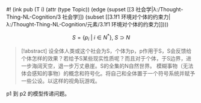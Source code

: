 #! (ink pub (T i) (attr (type Topic)) (edge (supset [[3 社会学|λ:/Thought-Thing-NL-Cognition/3 社会学]]) (subset [[3.1f1 环境对个体的约束力|λ:/Thought-Thing-NL-Cognition/元素/3.1f1 环境对个体的约束力]])))

$$
S = \{ p_i \: | \:i ∈ N^* \}, \ S \supset N
$$

>[!abstract]
>设全体人类或这个社会为S，个体为p，p作用于S，S会反馈给个体怎样的效果？若给予S某些现实性质呢？而且对于个体，于S边界，进一步海阔天空，退一步万丈悬崖。S的全集的N自然世界。
>模糊事物（无法体会感知的事物）的概念和符号化。将自己和全体置于一个符号系统并赋予一些公设。以这样的视角玩游戏。


p1 到 p2 的模型传递问题。

